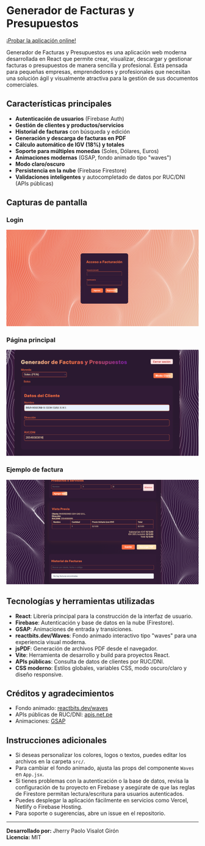 # Generador de Facturas y Presupuestos

[¡Probar la aplicación online!](https://generador-de-facturas-y-presupuesto.vercel.app)

Generador de Facturas y Presupuestos es una aplicación web moderna desarrollada en React que permite crear, visualizar, descargar y gestionar facturas o presupuestos de manera sencilla y profesional. Está pensada para pequeñas empresas, emprendedores y profesionales que necesitan una solución ágil y visualmente atractiva para la gestión de sus documentos comerciales.

## Características principales

- **Autenticación de usuarios** (Firebase Auth)
- **Gestión de clientes y productos/servicios**
- **Historial de facturas** con búsqueda y edición
- **Generación y descarga de facturas en PDF**
- **Cálculo automático de IGV (18%) y totales**
- **Soporte para múltiples monedas** (Soles, Dólares, Euros)
- **Animaciones modernas** (GSAP, fondo animado tipo "waves")
- **Modo claro/oscuro**
- **Persistencia en la nube** (Firebase Firestore)
- **Validaciones inteligentes** y autocompletado de datos por RUC/DNI (APIs públicas)

## Capturas de pantalla

### Login

![Login](src/assets/Captura%20de%20pantalla%202025-06-02%20182957.png)

### Página principal

![Página principal](src/assets/Captura%20de%20pantalla%202025-06-02%20183434.png)

### Ejemplo de factura

![Ejemplo de factura](src/assets/Captura%20de%20pantalla%202025-06-02%20183515.png)

## Tecnologías y herramientas utilizadas

- **React**: Librería principal para la construcción de la interfaz de usuario.
- **Firebase**: Autenticación y base de datos en la nube (Firestore).
- **GSAP**: Animaciones de entrada y transiciones.
- **reactbits.dev/Waves**: Fondo animado interactivo tipo "waves" para una experiencia visual moderna.
- **jsPDF**: Generación de archivos PDF desde el navegador.
- **Vite**: Herramienta de desarrollo y build para proyectos React.
- **APIs públicas**: Consulta de datos de clientes por RUC/DNI.
- **CSS moderno**: Estilos globales, variables CSS, modo oscuro/claro y diseño responsive.

## Créditos y agradecimientos

- Fondo animado: [reactbits.dev/waves](https://reactbits.dev/components/waves)
- APIs públicas de RUC/DNI: [apis.net.pe](https://apis.net.pe/)
- Animaciones: [GSAP](https://greensock.com/gsap/)

## Instrucciones adicionales

- Si deseas personalizar los colores, logos o textos, puedes editar los archivos en la carpeta `src/`.
- Para cambiar el fondo animado, ajusta las props del componente `Waves` en `App.jsx`.
- Si tienes problemas con la autenticación o la base de datos, revisa la configuración de tu proyecto en Firebase y asegúrate de que las reglas de Firestore permitan lectura/escritura para usuarios autenticados.
- Puedes desplegar la aplicación fácilmente en servicios como Vercel, Netlify o Firebase Hosting.
- Para soporte o sugerencias, abre un issue en el repositorio.

---

**Desarrollado por:** Jherry Paolo Visalot Girón  
**Licencia:** MIT
